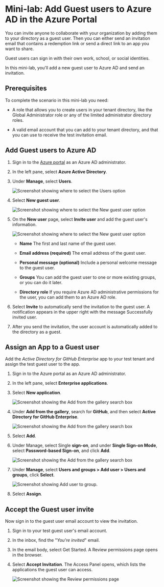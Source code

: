 # Mini-lab: Add Guest users to Azure AD in the Azure Portal

You can invite anyone to collaborate with your organization by adding them to your directory as a guest user. Then you can either send an invitation email that contains a redemption link or send a direct link to an app you want to share. 

Guest users can sign in with their own work, school, or social identities.

In this mini-lab, you'll add a new guest user to Azure AD and send an invitation.

## Prerequisites

To complete the scenario in this mini-lab you need:

* A role that allows you to create users in your tenant directory, like the Global Administrator role or any of the limited administrator directory roles.

* A valid email account that you can add to your tenant directory, and that you can use to receive the test invitation email.

## Add Guest users to Azure AD

1. Sign in to the [Azure portal](https://portal.azure.com/) as an Azure AD administrator.

2. In the left pane, select **Azure Active Directory**.

3. Under **Manage**, select **Users**.

    ![Screenshot showing where to select the Users option](../../Linked_Image_Files/guest_user_image1.png)

4. Select **New guest user**.

    ![Screenshot showing where to select the New guest user option](../../Linked_Image_Files/guest_user_image2.png)

5. On the **New user** page, select **Invite user** and  add the guest user's information.

    ![Screenshot showing where to select the New guest user option](../../Linked_Image_Files/guest_user_image3.png)

    - **Name** The first and last name of the guest user.

    - **Email address (required)** The email address of the guest user.

    - **Personal message (optional)** Include a personal welcome message to the guest user.

    - **Groups** You can add the guest user to one or more existing groups, or you can do it later.

    - **Directory role** If you require Azure AD administrative permissions for the user, you can add them to an Azure AD role.

6. Select **Invite** to automatically send the invitation to the guest user. A notification appears in the upper right with the message Successfully invited user.

7. After you send the invitation, the user account is automatically added to the directory as a guest.

## Assign an App to a Guest user

Add the *Active Directory for GitHub Enterprise* app to your test tenant and assign the test guest user to the app.

1. Sign in to the Azure portal as an Azure AD administrator.

2. In the left pane, select **Enterprise applications**.

3. Select **New application**.

    ![Screenshot showing the Add from the gallery search box](../../Linked_Image_Files/guest_user_image4.png)

4. Under **Add from the gallery**, search for **GitHub**, and then select **Active Directory for GitHub Enterprise**.

    ![Screenshot showing the Add from the gallery search box](../../Linked_Image_Files/guest_user_image6.png)

5. Select **Add**.

6. Under Manage, select Single **sign-on**, and under **Single Sign-on Mode**, select **Password-based Sign-on**, and click **Add**.

    ![Screenshot showing the Add from the gallery search box](../../Linked_Image_Files/guest_user_image7.png)

7. Under **Manage**, select **Users and groups > Add user > Users and groups**, click **Select**.

    ![Screenshot showing Add user to group.](../../Linked_Image_Files/guest_user_image9.png)

8. Select **Assign**.

## Accept the Guest user invite

Now sign in to the guest user email account to view the invitation.

1. Sign in to your test guest user's email account.

2. In the inbox, find the "*You're invited*" email.

3. In the email body, select Get Started. A Review permissions page opens in the browser.

4. Select **Accept Invitation**. The Access Panel opens, which lists the applications the guest user can access.

    ![Screenshot showing the Review permissions page](../../Linked_Image_Files/guest_user_image5.png)
